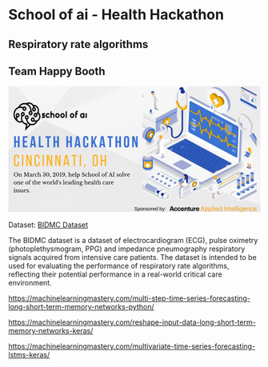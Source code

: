 # School of ai - Health Hackathon

## Respiratory rate algorithms

## Team Happy Booth

![image](https://github.com/JuntaoDong/HealthHack2019/blob/master/intro.jpg)

Dataset: [BIDMC Dataset](http://peterhcharlton.github.io/RRest/bidmc_dataset.html)

The BIDMC dataset is a dataset of electrocardiogram (ECG), pulse oximetry (photoplethysmogram, PPG) and impedance pneumography respiratory signals acquired from intensive care patients. The dataset is intended to be used for evaluating the performance of respiratory rate algorithms, reflecting their potential performance in a real-world critical care environment. 

https://machinelearningmastery.com/multi-step-time-series-forecasting-long-short-term-memory-networks-python/

https://machinelearningmastery.com/reshape-input-data-long-short-term-memory-networks-keras/

https://machinelearningmastery.com/multivariate-time-series-forecasting-lstms-keras/